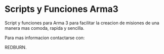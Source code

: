 # Scripts y Funciones Arma3
Script y funciones para Arma 3 para facilitar la creacion de misiones de una manera mas comoda, rapida y sencilla.

Para mas informacion contactarse con:

REDBURN.
